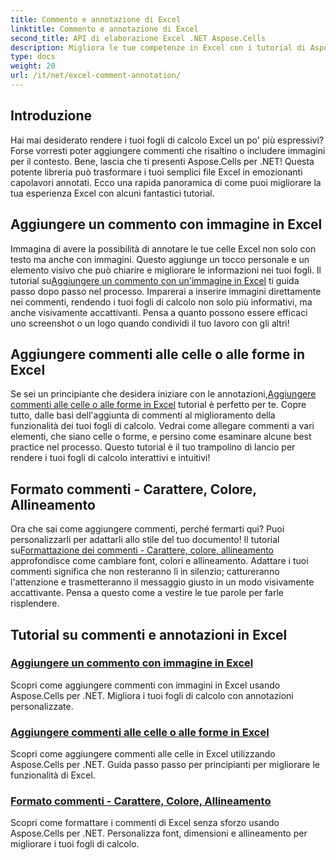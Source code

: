 ```yaml
---
title: Commento e annotazione di Excel
linktitle: Commento e annotazione di Excel
second_title: API di elaborazione Excel .NET Aspose.Cells
description: Migliora le tue competenze in Excel con i tutorial di Aspose.Cells per .NET su commenti e annotazioni, con guide dettagliate per arricchire i tuoi fogli di calcolo.
type: docs
weight: 20
url: /it/net/excel-comment-annotation/
---
```

## Introduzione

Hai mai desiderato rendere i tuoi fogli di calcolo Excel un po' più espressivi? Forse vorresti poter aggiungere commenti che risaltino o includere immagini per il contesto. Bene, lascia che ti presenti Aspose.Cells per .NET! Questa potente libreria può trasformare i tuoi semplici file Excel in emozionanti capolavori annotati. Ecco una rapida panoramica di come puoi migliorare la tua esperienza Excel con alcuni fantastici tutorial.

## Aggiungere un commento con immagine in Excel

 Immagina di avere la possibilità di annotare le tue celle Excel non solo con testo ma anche con immagini. Questo aggiunge un tocco personale e un elemento visivo che può chiarire e migliorare le informazioni nei tuoi fogli. Il tutorial su[Aggiungere un commento con un'immagine in Excel](./add-comment-with-image-excel/) ti guida passo dopo passo nel processo. Imparerai a inserire immagini direttamente nei commenti, rendendo i tuoi fogli di calcolo non solo più informativi, ma anche visivamente accattivanti. Pensa a quanto possono essere efficaci uno screenshot o un logo quando condividi il tuo lavoro con gli altri!

## Aggiungere commenti alle celle o alle forme in Excel

 Se sei un principiante che desidera iniziare con le annotazioni,[Aggiungere commenti alle celle o alle forme in Excel](./add-comments-to-cells-or-shapes-excel/) tutorial è perfetto per te. Copre tutto, dalle basi dell'aggiunta di commenti al miglioramento della funzionalità dei tuoi fogli di calcolo. Vedrai come allegare commenti a vari elementi, che siano celle o forme, e persino come esaminare alcune best practice nel processo. Questo tutorial è il tuo trampolino di lancio per rendere i tuoi fogli di calcolo interattivi e intuitivi!

## Formato commenti - Carattere, Colore, Allineamento

 Ora che sai come aggiungere commenti, perché fermarti qui? Puoi personalizzarli per adattarli allo stile del tuo documento! Il tutorial su[Formattazione dei commenti - Carattere, colore, allineamento](./format-comments-font-color-alignment/) approfondisce come cambiare font, colori e allineamento. Adattare i tuoi commenti significa che non resteranno lì in silenzio; cattureranno l'attenzione e trasmetteranno il messaggio giusto in un modo visivamente accattivante. Pensa a questo come a vestire le tue parole per farle risplendere.

## Tutorial su commenti e annotazioni in Excel
### [Aggiungere un commento con immagine in Excel](./add-comment-with-image-excel/)
Scopri come aggiungere commenti con immagini in Excel usando Aspose.Cells per .NET. Migliora i tuoi fogli di calcolo con annotazioni personalizzate.
### [Aggiungere commenti alle celle o alle forme in Excel](./add-comments-to-cells-or-shapes-excel/)
Scopri come aggiungere commenti alle celle in Excel utilizzando Aspose.Cells per .NET. Guida passo passo per principianti per migliorare le funzionalità di Excel.
### [Formato commenti - Carattere, Colore, Allineamento](./format-comments-font-color-alignment/)
Scopri come formattare i commenti di Excel senza sforzo usando Aspose.Cells per .NET. Personalizza font, dimensioni e allineamento per migliorare i tuoi fogli di calcolo.